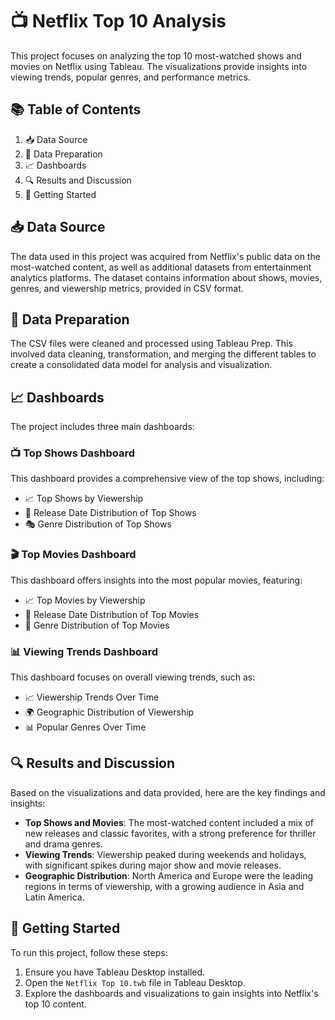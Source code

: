 # 📺 Netflix Top 10 Analysis

This project focuses on analyzing the top 10 most-watched shows and movies on Netflix using Tableau. The visualizations provide insights into viewing trends, popular genres, and performance metrics.

## 📚 Table of Contents
1. 📥 Data Source
2. 🔄 Data Preparation
3. 📈 Dashboards
4. 🔍 Results and Discussion
5. 🚀 Getting Started

## 📥 Data Source

The data used in this project was acquired from Netflix's public data on the most-watched content, as well as additional datasets from entertainment analytics platforms. The dataset contains information about shows, movies, genres, and viewership metrics, provided in CSV format.

## 🔄 Data Preparation

The CSV files were cleaned and processed using Tableau Prep. This involved data cleaning, transformation, and merging the different tables to create a consolidated data model for analysis and visualization.

## 📈 Dashboards

The project includes three main dashboards:

### 📺 Top Shows Dashboard

This dashboard provides a comprehensive view of the top shows, including:

- 📈 Top Shows by Viewership
- 📅 Release Date Distribution of Top Shows
- 🎭 Genre Distribution of Top Shows

### 🎬 Top Movies Dashboard

This dashboard offers insights into the most popular movies, featuring:

- 📈 Top Movies by Viewership
- 📅 Release Date Distribution of Top Movies
- 🎥 Genre Distribution of Top Movies

### 📊 Viewing Trends Dashboard

This dashboard focuses on overall viewing trends, such as:

- 📈 Viewership Trends Over Time
- 🌍 Geographic Distribution of Viewership
- 📊 Popular Genres Over Time

## 🔍 Results and Discussion

Based on the visualizations and data provided, here are the key findings and insights:

- **Top Shows and Movies**: The most-watched content included a mix of new releases and classic favorites, with a strong preference for thriller and drama genres.
- **Viewing Trends**: Viewership peaked during weekends and holidays, with significant spikes during major show and movie releases.
- **Geographic Distribution**: North America and Europe were the leading regions in terms of viewership, with a growing audience in Asia and Latin America.

## 🚀 Getting Started

To run this project, follow these steps:
1. Ensure you have Tableau Desktop installed.
2. Open the `Netflix Top 10.twb` file in Tableau Desktop.
3. Explore the dashboards and visualizations to gain insights into Netflix's top 10 content.
